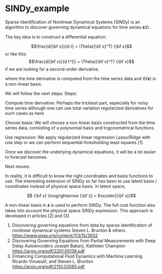 # SINDy_example
Sparse Identification of Nonlinear Dynamical Systems (SINDy) is an algorithm to discover governing dynamical equations for time series  𝐱(𝑡) .

The key idea is to construct a differential equation:

$$\frac{d{\bf x}}{d t} = \Theta({\bf x}^T) {\bf x}$$
or like this:
$$\frac{d{\bf x}}{d t^2} = \Theta({\bf x}^T) {\bf x}$$
if we are looking for a second-order derivative.

where the time derivative is computed from the time series data and Θ(𝐱) is a non-linear basis.

We will follow the next steps:
Steps:

Compute time derivative: Perhaps the trickiest part, especially for noisy time series although one can use total variation regularized derivatives for such cases as here
  
Choose basis: We will choose a non-linear basis constructed from the time series data, consisting of a polynomial basis and trigonometrical functions.  
  
Use regression: We apply regularized linear regression Lasso/Ridge with one step or we can perform sequential thresholding least squares [1].
  

Once we discover the underlying dynamical equations, it will be a lot easier to forecast becomes.

Next moves:

In reality, it is difficult to know the right coordinates and basis functions to use. The interesting extension of SINDy so far has been to use latent basis / coordinates instead of physical space basis. In latent space,

$$ {\bf x} \longrightarrow {\bf z} = Encoder({\bf x})$$

A non-linear basis in 𝐳 is used to perform SINDy. The full cost function also takes into account the physical space SINDy expression. 
This approach is developed in articles [2] and [3]

1. Discovering governing equations from data by sparse identification of nonlinear dynamical systems Steven L. Brunton & others https://www.pnas.org/content/113/15/3932
2. Discovering Governing Equations from Partial Measurements with Deep Delay Autoencoders Joseph Bakarji, Kathleen Champion https://arxiv.org/pdf/2201.05136.pdf
3. Enhancing Computational Fluid Dynamics with Machine Learning Ricardo Vinuesa1, and Steven L. Brunton https://arxiv.org/pdf/2110.02085.pdf
   
